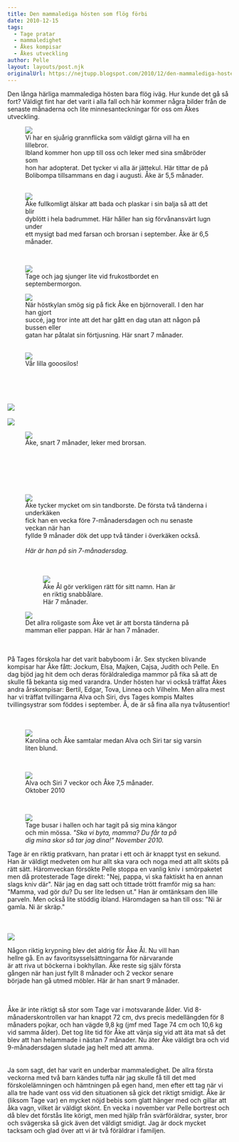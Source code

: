 ```yaml
---
title: Den mammalediga hösten som flög förbi
date: 2010-12-15
tags: 
  - Tage pratar
  - mammaledighet
  - Åkes kompisar
  - Åkes utveckling	
author: Pelle
layout: layouts/post.njk
originalUrl: https://nejtupp.blogspot.com/2010/12/den-mammalediga-hosten-som-flog-forbi.html
---
```


Den långa härliga mammalediga hösten bara flög iväg. Hur kunde det gå så fort? Väldigt fint har det varit i alla fall och här kommer några bilder från de senaste månaderna och lite minnesanteckningar för oss om Åkes utveckling.<br>

<figure>
	<img src="../../../../img/Yael%2Bp%25C3%25A5%2Bbes%25C3%25B6k-_MG_4202.jpg">
	<figcaption>Vi har en sjuårig grannflicka som väldigt gärna vill ha en lillebror.<br>Ibland kommer hon upp till oss och leker med sina småbröder som<br>hon har adopterat. Det tycker vi alla är jättekul. Här tittar de på<br>Bolibompa tillsammans en dag  i augusti. Åke är 5,5 månader.<br><br></figcaption>
</figure>



<figure>
	<img src="../../../../img/Bad%2Boch%2Bdans-_MG_4645.jpg">
	<figcaption>Åke fullkomligt älskar att bada och plaskar i sin balja så att det blir<br>dyblött i hela badrummet. Här håller han sig förvånansvärt lugn under<br>ett mysigt bad med farsan och brorsan i september. Åke är 6,5 månader.</figcaption>
</figure>

<br>

<figure>
	<img src="../../../../img/Hemma%2Bi%2BL%25C3%25A4genheten-_MG_4289.jpg">
	<figcaption>Tage och jag sjunger lite vid frukostbordet en septembermorgon.</figcaption>
</figure>

</div>

<figure>
	<img src="../../../../img/Barnvagnstur-_MG_4729.jpg">
	<figcaption>När höstkylan smög sig på fick Åke en björnoverall. I den har han gjort<br>succé, jag tror inte att det har gått en dag utan att någon på bussen eller<br>gatan har påtalat sin förtjusning. Här snart 7 månader.<br><br></figcaption>
</figure>



<figure>
	<img src="../../../../img/Hemmakring-_MG_4668.jpg">
	<figcaption>Vår lilla gooosilos!<br><br></figcaption>
</figure>

<br><br><br><img src="../../../../img/%25C3%2585ke%2Bsitter-_MG_4804.jpg"><br><br><img src="../../../../img/%25C3%2585ke%2Bsitter-_MG_4813.jpg">

<figure>
	<img src="../../../../img/%25C3%2585ke%2Bsitter-_MG_4834.jpg">
	<figcaption>Åke, snart 7 månader, leker med brorsan.<br><br></figcaption>
</figure>

<br><div style="text-align: center;"><span style="font-size:85%;"><br></span></div><br><figure>
	<img src="../../../../img/Hemmakring-_MG_5097.jpg">
	<figcaption>Åke tycker mycket om sin tandborste. De första två tänderna i underkäken<br>fick han en vecka före 7-månadersdagen och nu senaste veckan när han<br>fyllde 9 månader dök det upp två tänder i överkäken också.</span></span>
	<figcaption><br></span><span style="font-style: italic;">Här är han på sin 7-månadersdag.<br><br></span></span><div style="text-align: center; font-style: italic;"> </div></div><br>

<figure>
	<img src="../../../../img/Hemmakring-_MG_5029.jpg">
	<figcaption>Åke Ål gör verkligen rätt för sitt namn. Han är<br>en riktig snabbålare.</span></span>
	<figcaption> Här 7 månader.</figcaption>
</figure>

<img src="../../../../img/Hemmakring-_MG_5105.jpg">
	<figcaption>Det allra roligaste som Åke vet är att borsta tänderna på<br>mamman eller pappan. Här är han 7 månader.</span> </figcaption>
</figure><br><br>På Tages förskola har det varit babyboom i år. Sex stycken blivande  kompisar har Åke fått: Jockum, Elsa, Majken, Cajsa, Judith och Pelle. En  dag bjöd jag hit dem och deras föräldralediga mammor på fika så att de  skulle få bekanta sig med varandra. Under hösten har vi också träffat  Åkes andra årskompisar: Bertil, Edgar, Tova, Linnea och Vilhelm. Men  allra mest har vi träffat tvillingarna Alva och Siri, dvs Tages kompis  Maltes tvillingsystrar som föddes i september. Å, de är så fina alla nya  tvåtusentior!<br><div style="text-align: left;"><br></div><br><figure>
	<img src="../../../../img/Tvillingbes%25C3%25B6k-_MG_5447.jpg">
	<figcaption>Karolina och Åke samtalar medan Alva och Siri tar sig varsin liten blund.</span> </figcaption>
</figure><br>

<figure>
	<img src="../../../../img/Tvillingbes%25C3%25B6k-_MG_5461.jpg">
	<figcaption>Alva och Siri 7 veckor och Åke 7,5 månader.<br>Oktober 2010<br></figcaption>
</figure>

<br>

<figure>
	<img src="../../../../img/Hemmabilder-IMG_0029.jpg">
	<figcaption>Tage busar i hallen och har tagit på sig mina kängor<br>och min mössa.</span><span style="font-style: italic;"> "Ska vi byta, mamma? Du får ta på<br>dig mina skor så tar jag dina!" November 2010.</figcaption>
</figure>

<span>Tage är en riktig pratkvarn, han pratar i ett och är knappt tyst en sekund. Han är väldigt medveten om hur allt ska vara och noga med att allt sköts på rätt sätt. Häromveckan försökte Pelle stoppa en vanlig kniv i smörpaketet men då protesterade Tage direkt: "Nej, pappa, vi ska faktiskt ha en annan slags kniv där". När jag en dag satt och tittade trött framför mig sa han: "Mamma, vad gör du? Du ser lite ledsen ut." Han är omtänksam den lille parveln. Men också lite stöddig ibland. Häromdagen sa han till oss: "Ni är gamla. Ni är skräp."<br><br></span></span><span style="font-size:100%;"> </span></div></div><br><br><img src="../../../../img/Hemmabilder-_MG_6307.jpg">
	<figcaption>Någon riktig krypning blev det aldrig för Åke Ål. Nu vill han<br>hellre gå. En av favoritsysselsättningarna för närvarande<br>är att riva ut böckerna i bokhyllan. Åke reste sig själv första<br>gången när han just fyllt 8 månader och 2 veckor senare<br>började han gå utmed möbler. Här är han snart 9 månader.<br><br></figcaption>
</figure>

<br>Åke är inte riktigt så stor som Tage var i motsvarande ålder. Vid  8-månaderskontrollen var han knappt 72 cm, dvs precis medellängden för 8  månaders pojkar, och han vägde 9,8 kg (jmf med Tage 74 cm och 10,6 kg  vid samma ålder). Det tog lite tid för Åke att vänja sig vid att äta mat så det blev att  han helammade i nästan 7 månader. Nu äter Åke väldigt bra och vid 9-månadersdagen slutade jag helt med att amma.<br><br><br>Ja som sagt, det har varit en underbar mammaledighet. De allra första veckorna med två barn kändes tuffa när jag skulle få till det med förskolelämningen och hämtningen på egen hand, men efter ett tag när vi alla tre hade vant oss vid den situationen så gick det riktigt smidigt. Åke är (liksom Tage var) en mycket nöjd bebis som glatt hänger med och gillar att åka vagn, vilket är väldigt skönt. En vecka i november var Pelle bortrest och då blev det förstås lite körigt, men med hjälp från svärföräldrar, syster, bror och svägerska så gick även det väldigt smidigt. Jag är dock mycket tacksam och glad över att vi är två föräldrar i familjen.
